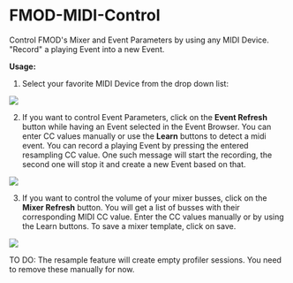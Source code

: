 # FMOD-MIDI-Control

Control FMOD's Mixer and Event Parameters by using any MIDI Device. "Record" a playing Event into a new Event. 

<b>Usage:</b>

1) Select your favorite MIDI Device from the drop down list:

<img src=https://i.imgur.com/521PVvV.png></img>

2) If you want to control Event Parameters, click on the <b>Event Refresh</b> button while having an Event selected in the Event Browser.
You can enter CC values manually or use the <b>Learn</b> buttons to detect a midi event. You can record a playing Event by pressing the entered resampling CC value.
One such message will start the recording, the second one will stop it and create a new Event based on that. 

<img src=https://i.imgur.com/bHloHwy.png></img>

3) If you want to control the volume of your mixer busses, click on the <b>Mixer Refresh</b> button. You will get a list of busses
with their corresponding MIDI CC value. Enter the CC values manually or by using the Learn buttons. To save a mixer template,
click on save.

<img src=https://i.imgur.com/bu9BMaZ.png></img>


TO DO: The resample feature will create empty profiler sessions. You need to remove these manually for now.
